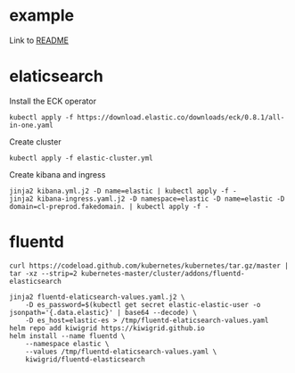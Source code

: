 example
=======

Link to [README](README)

elaticsearch
============

Install the ECK operator
```
kubectl apply -f https://download.elastic.co/downloads/eck/0.8.1/all-in-one.yaml
```

Create cluster

```
kubectl apply -f elastic-cluster.yml
```

Create kibana and ingress

```
jinja2 kibana.yml.j2 -D name=elastic | kubectl apply -f -
jinja2 kibana-ingress.yaml.j2 -D namespace=elastic -D name=elastic -D domain=cl-preprod.fakedomain. | kubectl apply -f -
```

fluentd
=======

```
curl https://codeload.github.com/kubernetes/kubernetes/tar.gz/master | tar -xz --strip=2 kubernetes-master/cluster/addons/fluentd-elasticsearch
```

```
jinja2 fluentd-elaticsearch-values.yaml.j2 \
    -D es_password=$(kubectl get secret elastic-elastic-user -o jsonpath='{.data.elastic}' | base64 --decode) \
    -D es_host=elastic-es > /tmp/fluentd-elaticsearch-values.yaml
helm repo add kiwigrid https://kiwigrid.github.io
helm install --name fluentd \
    --namespace elastic \
    --values /tmp/fluentd-elaticsearch-values.yaml \
    kiwigrid/fluentd-elasticsearch
```